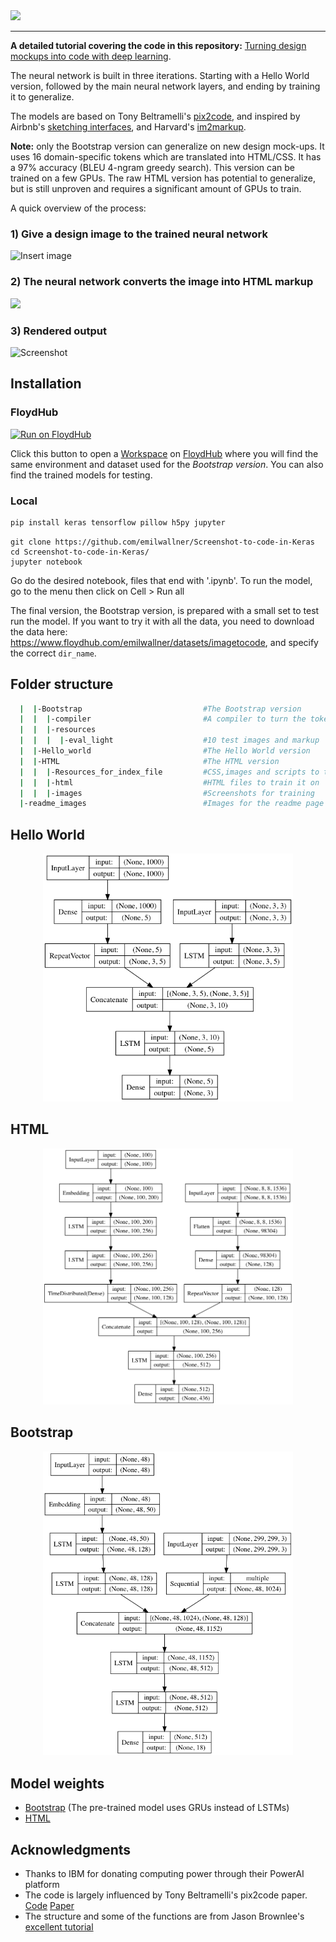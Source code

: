 <img src="https://emilwallner.github.io/images/s2c.svg">

---

**A detailed tutorial covering the code in this repository:** [Turning design mockups into code with deep learning](https://medium.com/@emilwallner/how-you-can-train-an-ai-to-convert-your-design-mockups-into-html-and-css-cc7afd82fed4).

The neural network is built in three iterations. Starting with a Hello World version, followed by the main neural network layers, and ending by training it to generalize. 

The models are based on Tony Beltramelli's [pix2code](https://github.com/tonybeltramelli/pix2code), and inspired by Airbnb's [sketching interfaces](https://airbnb.design/sketching-interfaces/), and Harvard's [im2markup](https://github.com/harvardnlp/im2markup).

**Note:** only the Bootstrap version can generalize on new design mock-ups. It uses 16 domain-specific tokens which are translated into HTML/CSS. It has a 97% accuracy (BLEU 4-ngram greedy search). This version can be trained on a few GPUs. The raw HTML version has potential to generalize, but is still unproven and requires a significant amount of GPUs to train. 

A quick overview of the process: 

### 1) Give a design image to the trained neural network

![Insert image](https://i.imgur.com/LDmoLLV.png)

### 2) The neural network converts the image into HTML markup 

<img src="/README_images/html_display.gif?raw=true" width="800px">

### 3) Rendered output

![Screenshot](https://i.imgur.com/tEAfyZ8.png)


## Installation

### FloydHub

[![Run on FloydHub](https://static.floydhub.com/button/button.svg)](https://floydhub.com/run?template=https://github.com/floydhub/pix2code-template)

Click this button to open a [Workspace](https://blog.floydhub.com/workspaces/) on [FloydHub](https://www.floydhub.com/?utm_medium=readme&utm_source=pix2code&utm_campaign=aug_2018) where you will find the same environment and dataset used for the *Bootstrap version*. You can also find the trained models for testing.

### Local
``` bash
pip install keras tensorflow pillow h5py jupyter
```
```
git clone https://github.com/emilwallner/Screenshot-to-code-in-Keras
cd Screenshot-to-code-in-Keras/
jupyter notebook
```
Go do the desired notebook, files that end with '.ipynb'. To run the model, go to the menu then click on Cell > Run all

The final version, the Bootstrap version, is prepared with a small set to test run the model. If you want to try it with all the data, you need to download the data here: https://www.floydhub.com/emilwallner/datasets/imagetocode, and specify the correct ```dir_name```.

## Folder structure

``` bash
  |  |-Bootstrap                           #The Bootstrap version
  |  |  |-compiler                         #A compiler to turn the tokens to HTML/CSS (by pix2code)
  |  |  |-resources											
  |  |  |  |-eval_light                    #10 test images and markup
  |  |-Hello_world                         #The Hello World version
  |  |-HTML                                #The HTML version
  |  |  |-Resources_for_index_file         #CSS,images and scripts to test index.html file
  |  |  |-html                             #HTML files to train it on
  |  |  |-images                           #Screenshots for training
  |-readme_images                          #Images for the readme page
```


## Hello World
<p align="center"><img src="/README_images/Hello_world_model.png?raw=true" width="400px"></p>


## HTML
<p align="center"><img src="/README_images/HTML_model.png?raw=true" width="400px"></p>


## Bootstrap
<p align="center"><img src="/README_images/Bootstrap_model.png?raw=true" width="400px"></p>

## Model weights
- [Bootstrap](https://www.floydhub.com/emilwallner/datasets/imagetocode) (The pre-trained model uses GRUs instead of LSTMs)
- [HTML](https://www.floydhub.com/emilwallner/datasets/html_models)

## Acknowledgments
- Thanks to IBM for donating computing power through their PowerAI platform
- The code is largely influenced by Tony Beltramelli's pix2code paper. [Code](https://github.com/tonybeltramelli/pix2code) [Paper](https://arxiv.org/abs/1705.07962)
- The structure and some of the functions are from Jason Brownlee's [excellent tutorial](https://machinelearningmastery.com/develop-a-caption-generation-model-in-keras/)
